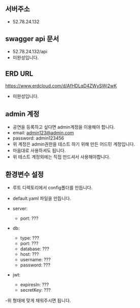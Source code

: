 ## 서버주소
- 52.78.24.132

## swagger api 문서
- 52.78.24.132/api
- 미완성입니다.

## ERD URL
https://www.erdcloud.com/d/AfHDLqD4ZWySWj2wK
- 미완성입니다.

## admin 계정
- 공연을 등록하고 싶다면 admin계정을 이용해야 합니다.
- email: admin123@admin.com
- password: admin123456
- 위 계정은 admin권한을 테스트 하기 위해 만든 어드민 계정입니다.
- 마음대로 사용하셔도 됩니다.
- 위 테스트 계정외에는 직접 만드셔서 사용해야합니다.

## 환경변수 설정
- 루트 디렉토리에서 config폴더를 만듭니다.
- default.yaml 파일을 만듭니다.

- server:
  - port: ???

- db:
  - type: ???
  - port: ???
  - database: ???
  - host: ???
  - username: ???
  - password: ???

- jwt:
  - expiresIn: ???
  - secretKey: ???

-위 형태에 맞게 채워주시면 됩니다.